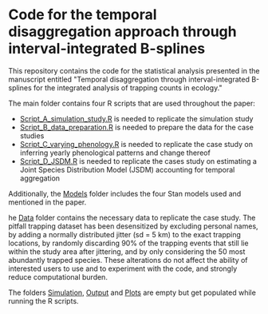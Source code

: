# Code for the temporal disaggregation approach through interval-integrated B-splines

This repository contains the code for the statistical analysis presented in the manuscript entitled "Temporal disaggregation through interval-integrated B-splines for the integrated analysis of trapping counts in ecology."

The main folder contains four R scripts that are used throughout the paper:
- [Script_A_simulation_study.R](Script_A_simulation_study.R) is needed to replicate the simulation study
- [Script_B_data_preparation.R](Script_B_data_preparation.R) is needed to prepare the data for the case studies
- [Script_C_varying_phenology.R](Script_C_varying_phenology.R) is needed to replicate the case study on inferring yearly phenological patterns and change thereof
- [Script_D_JSDM.R](Script_D_JSDM.R) is needed to replicate the cases study on estimating a Joint Species Distribution Model (JSDM) accounting for temporal aggregation

Additionally, the [Models](Models/) folder includes the four Stan models used and mentioned in the paper.

he [Data](Data/) folder contains the necessary data to replicate the case study. The pitfall trapping dataset has been desensitized by excluding personal names, by adding a normally distributed jitter (sd = 5 km) to the exact trapping locations, by randomly discarding 90% of the trapping events that still lie within the study area after jittering, and by only considering the 50 most abundantly trapped species. These alterations do not affect the ability of interested users to use and to experiment with the code, and strongly reduce computational burden.

The folders [Simulation](Simulation/), [Output](Output/) and [Plots](Plots/) are empty but get populated while running the R scripts.

